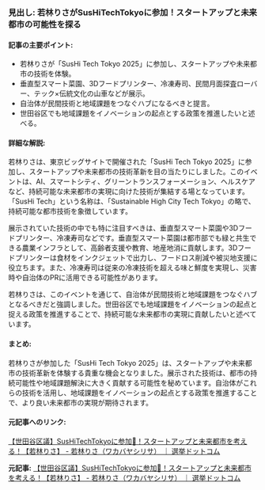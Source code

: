 ### 見出し: 若林りさがSusHiTechTokyoに参加！スタートアップと未来都市の可能性を探る

#### 記事の主要ポイント:
- 若林りさが「SusHi Tech Tokyo 2025」に参加し、スタートアップや未来都市の技術を体験。
- 垂直型スマート菜園、3Dフードプリンター、冷凍寿司、民間月面探査ローバー、テック×伝統文化の山車などが展示。
- 自治体が民間技術と地域課題をつなぐハブになるべきと提言。
- 世田谷区でも地域課題をイノベーションの起点とする政策を推進したいと述べる。

#### 詳細な解説:
若林りさは、東京ビッグサイトで開催された「SusHi Tech Tokyo 2025」に参加し、スタートアップや未来都市の技術革新を目の当たりにしました。このイベントは、AI、スマートシティ、グリーントランスフォーメーション、ヘルスケアなど、持続可能な未来都市の実現に向けた技術が集結する場となっています。「SusHi Tech」という名称は、「Sustainable High City Tech Tokyo」の略で、持続可能な都市技術を象徴しています。

展示されていた技術の中でも特に注目すべきは、垂直型スマート菜園や3Dフードプリンター、冷凍寿司などです。垂直型スマート菜園は都市部でも緑と共生できる農業インフラとして、高齢者支援や教育、地産地消に貢献します。3Dフードプリンターは食材をインクジェットで出力し、フードロス削減や被災地支援に役立ちます。また、冷凍寿司は従来の冷凍技術を超える味と鮮度を実現し、災害時や自治体のPRに活用できる可能性があります。

若林りさは、このイベントを通じて、自治体が民間技術と地域課題をつなぐハブとなるべきだと強調しました。世田谷区でも地域課題をイノベーションの起点と捉える政策を推進することで、持続可能な未来都市の実現に貢献したいと述べています。

#### まとめ:
若林りさが参加した「SusHi Tech Tokyo 2025」は、スタートアップや未来都市の技術革新を体験する貴重な機会となりました。展示された技術は、都市の持続可能性や地域課題解決に大きく貢献する可能性を秘めています。自治体がこれらの技術を活用し、地域課題をイノベーションの起点とする政策を推進することで、より良い未来都市の実現が期待されます。

#### 元記事へのリンク:
[【世田谷区議】SusHiTechTokyoに参加🍣！スタートアップと未来都市を考える！【若林りさ】 - 若林りさ（ワカバヤシリサ） ｜ 選挙ドットコム](https://go2senkyo.com/seijika/134799/posts/123456)

**元記事:** [【世田谷区議】SusHiTechTokyoに参加🍣！スタートアップと未来都市を考える！【若林りさ】 - 若林りさ（ワカバヤシリサ） ｜ 選挙ドットコム](https://go2senkyo.com/seijika/186247/posts/1101462)